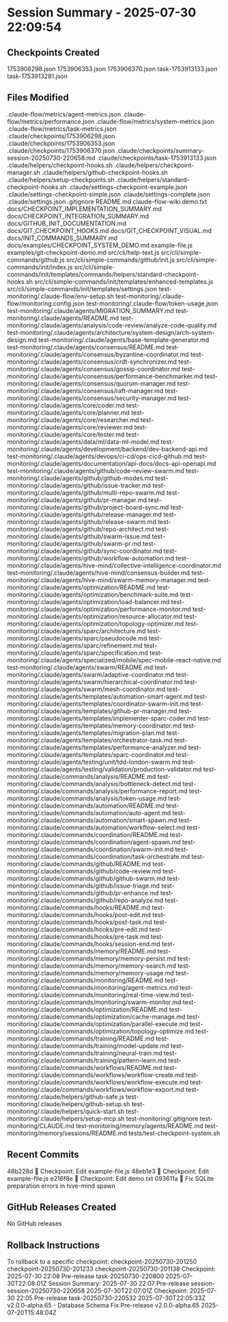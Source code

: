 # Session Summary - 2025-07-30 22:09:54

## Checkpoints Created
1753906298.json
1753906353.json
1753906370.json
task-1753913133.json
task-1753913281.json

## Files Modified
.claude-flow/metrics/agent-metrics.json
.claude-flow/metrics/performance.json
.claude-flow/metrics/system-metrics.json
.claude-flow/metrics/task-metrics.json
.claude/checkpoints/1753906298.json
.claude/checkpoints/1753906353.json
.claude/checkpoints/1753906370.json
.claude/checkpoints/summary-session-20250730-220658.md
.claude/checkpoints/task-1753913133.json
.claude/helpers/checkpoint-hooks.sh
.claude/helpers/checkpoint-manager.sh
.claude/helpers/github-checkpoint-hooks.sh
.claude/helpers/setup-checkpoints.sh
.claude/helpers/standard-checkpoint-hooks.sh
.claude/settings-checkpoint-example.json
.claude/settings-checkpoint-simple.json
.claude/settings-complete.json
.claude/settings.json
.gitignore
README.md
claude-flow-wiki
demo.txt
docs/CHECKPOINT_IMPLEMENTATION_SUMMARY.md
docs/CHECKPOINT_INTEGRATION_SUMMARY.md
docs/GITHUB_INIT_DOCUMENTATION.md
docs/GIT_CHECKPOINT_HOOKS.md
docs/GIT_CHECKPOINT_VISUAL.md
docs/INIT_COMMANDS_SUMMARY.md
docs/examples/CHECKPOINT_SYSTEM_DEMO.md
example-file.js
examples/git-checkpoint-demo.md
src/cli/help-text.js
src/cli/simple-commands/github.js
src/cli/simple-commands/github/init.js
src/cli/simple-commands/init/index.js
src/cli/simple-commands/init/templates/commands/helpers/standard-checkpoint-hooks.sh
src/cli/simple-commands/init/templates/enhanced-templates.js
src/cli/simple-commands/init/templates/settings.json
test-monitoring/.claude-flow/env-setup.sh
test-monitoring/.claude-flow/monitoring.config.json
test-monitoring/.claude-flow/token-usage.json
test-monitoring/.claude/agents/MIGRATION_SUMMARY.md
test-monitoring/.claude/agents/README.md
test-monitoring/.claude/agents/analysis/code-review/analyze-code-quality.md
test-monitoring/.claude/agents/architecture/system-design/arch-system-design.md
test-monitoring/.claude/agents/base-template-generator.md
test-monitoring/.claude/agents/consensus/README.md
test-monitoring/.claude/agents/consensus/byzantine-coordinator.md
test-monitoring/.claude/agents/consensus/crdt-synchronizer.md
test-monitoring/.claude/agents/consensus/gossip-coordinator.md
test-monitoring/.claude/agents/consensus/performance-benchmarker.md
test-monitoring/.claude/agents/consensus/quorum-manager.md
test-monitoring/.claude/agents/consensus/raft-manager.md
test-monitoring/.claude/agents/consensus/security-manager.md
test-monitoring/.claude/agents/core/coder.md
test-monitoring/.claude/agents/core/planner.md
test-monitoring/.claude/agents/core/researcher.md
test-monitoring/.claude/agents/core/reviewer.md
test-monitoring/.claude/agents/core/tester.md
test-monitoring/.claude/agents/data/ml/data-ml-model.md
test-monitoring/.claude/agents/development/backend/dev-backend-api.md
test-monitoring/.claude/agents/devops/ci-cd/ops-cicd-github.md
test-monitoring/.claude/agents/documentation/api-docs/docs-api-openapi.md
test-monitoring/.claude/agents/github/code-review-swarm.md
test-monitoring/.claude/agents/github/github-modes.md
test-monitoring/.claude/agents/github/issue-tracker.md
test-monitoring/.claude/agents/github/multi-repo-swarm.md
test-monitoring/.claude/agents/github/pr-manager.md
test-monitoring/.claude/agents/github/project-board-sync.md
test-monitoring/.claude/agents/github/release-manager.md
test-monitoring/.claude/agents/github/release-swarm.md
test-monitoring/.claude/agents/github/repo-architect.md
test-monitoring/.claude/agents/github/swarm-issue.md
test-monitoring/.claude/agents/github/swarm-pr.md
test-monitoring/.claude/agents/github/sync-coordinator.md
test-monitoring/.claude/agents/github/workflow-automation.md
test-monitoring/.claude/agents/hive-mind/collective-intelligence-coordinator.md
test-monitoring/.claude/agents/hive-mind/consensus-builder.md
test-monitoring/.claude/agents/hive-mind/swarm-memory-manager.md
test-monitoring/.claude/agents/optimization/README.md
test-monitoring/.claude/agents/optimization/benchmark-suite.md
test-monitoring/.claude/agents/optimization/load-balancer.md
test-monitoring/.claude/agents/optimization/performance-monitor.md
test-monitoring/.claude/agents/optimization/resource-allocator.md
test-monitoring/.claude/agents/optimization/topology-optimizer.md
test-monitoring/.claude/agents/sparc/architecture.md
test-monitoring/.claude/agents/sparc/pseudocode.md
test-monitoring/.claude/agents/sparc/refinement.md
test-monitoring/.claude/agents/sparc/specification.md
test-monitoring/.claude/agents/specialized/mobile/spec-mobile-react-native.md
test-monitoring/.claude/agents/swarm/README.md
test-monitoring/.claude/agents/swarm/adaptive-coordinator.md
test-monitoring/.claude/agents/swarm/hierarchical-coordinator.md
test-monitoring/.claude/agents/swarm/mesh-coordinator.md
test-monitoring/.claude/agents/templates/automation-smart-agent.md
test-monitoring/.claude/agents/templates/coordinator-swarm-init.md
test-monitoring/.claude/agents/templates/github-pr-manager.md
test-monitoring/.claude/agents/templates/implementer-sparc-coder.md
test-monitoring/.claude/agents/templates/memory-coordinator.md
test-monitoring/.claude/agents/templates/migration-plan.md
test-monitoring/.claude/agents/templates/orchestrator-task.md
test-monitoring/.claude/agents/templates/performance-analyzer.md
test-monitoring/.claude/agents/templates/sparc-coordinator.md
test-monitoring/.claude/agents/testing/unit/tdd-london-swarm.md
test-monitoring/.claude/agents/testing/validation/production-validator.md
test-monitoring/.claude/commands/analysis/README.md
test-monitoring/.claude/commands/analysis/bottleneck-detect.md
test-monitoring/.claude/commands/analysis/performance-report.md
test-monitoring/.claude/commands/analysis/token-usage.md
test-monitoring/.claude/commands/automation/README.md
test-monitoring/.claude/commands/automation/auto-agent.md
test-monitoring/.claude/commands/automation/smart-spawn.md
test-monitoring/.claude/commands/automation/workflow-select.md
test-monitoring/.claude/commands/coordination/README.md
test-monitoring/.claude/commands/coordination/agent-spawn.md
test-monitoring/.claude/commands/coordination/swarm-init.md
test-monitoring/.claude/commands/coordination/task-orchestrate.md
test-monitoring/.claude/commands/github/README.md
test-monitoring/.claude/commands/github/code-review.md
test-monitoring/.claude/commands/github/github-swarm.md
test-monitoring/.claude/commands/github/issue-triage.md
test-monitoring/.claude/commands/github/pr-enhance.md
test-monitoring/.claude/commands/github/repo-analyze.md
test-monitoring/.claude/commands/hooks/README.md
test-monitoring/.claude/commands/hooks/post-edit.md
test-monitoring/.claude/commands/hooks/post-task.md
test-monitoring/.claude/commands/hooks/pre-edit.md
test-monitoring/.claude/commands/hooks/pre-task.md
test-monitoring/.claude/commands/hooks/session-end.md
test-monitoring/.claude/commands/memory/README.md
test-monitoring/.claude/commands/memory/memory-persist.md
test-monitoring/.claude/commands/memory/memory-search.md
test-monitoring/.claude/commands/memory/memory-usage.md
test-monitoring/.claude/commands/monitoring/README.md
test-monitoring/.claude/commands/monitoring/agent-metrics.md
test-monitoring/.claude/commands/monitoring/real-time-view.md
test-monitoring/.claude/commands/monitoring/swarm-monitor.md
test-monitoring/.claude/commands/optimization/README.md
test-monitoring/.claude/commands/optimization/cache-manage.md
test-monitoring/.claude/commands/optimization/parallel-execute.md
test-monitoring/.claude/commands/optimization/topology-optimize.md
test-monitoring/.claude/commands/training/README.md
test-monitoring/.claude/commands/training/model-update.md
test-monitoring/.claude/commands/training/neural-train.md
test-monitoring/.claude/commands/training/pattern-learn.md
test-monitoring/.claude/commands/workflows/README.md
test-monitoring/.claude/commands/workflows/workflow-create.md
test-monitoring/.claude/commands/workflows/workflow-execute.md
test-monitoring/.claude/commands/workflows/workflow-export.md
test-monitoring/.claude/helpers/github-safe.js
test-monitoring/.claude/helpers/github-setup.sh
test-monitoring/.claude/helpers/quick-start.sh
test-monitoring/.claude/helpers/setup-mcp.sh
test-monitoring/.gitignore
test-monitoring/CLAUDE.md
test-monitoring/memory/agents/README.md
test-monitoring/memory/sessions/README.md
tests/test-checkpoint-system.sh

## Recent Commits
48b228d 🔖 Checkpoint: Edit example-file.js
48eb1e3 🔖 Checkpoint: Edit example-file.js
e216f8e 🔖 Checkpoint: Edit demo.txt
093611a 🔧 Fix SQLite preparation errors in hive-mind spawn

## GitHub Releases Created
No GitHub releases

## Rollback Instructions
To rollback to a specific checkpoint:
checkpoint-20250730-201250
checkpoint-20250730-201233
checkpoint-20250730-201138
Checkpoint: 2025-07-30 22:08	Pre-release	task-20250730-220800	2025-07-30T22:08:01Z
Session Summary: 2025-07-30 22:07	Pre-release	session-session-20250730-220658	2025-07-30T22:07:01Z
Checkpoint: 2025-07-30 22:05	Pre-release	task-20250730-220532	2025-07-30T22:05:33Z
v2.0.0-alpha.65 - Database Schema Fix	Pre-release	v2.0.0-alpha.65	2025-07-20T15:48:04Z
